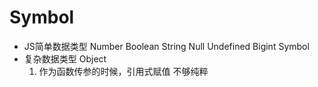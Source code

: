 # Symbol

- JS简单数据类型
    Number Boolean String Null Undefined Bigint Symbol
- 复杂数据类型 Object
    1. 作为函数传参的时候，引用式赋值
        不够纯粹